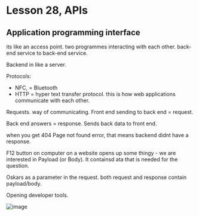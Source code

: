 # Lesson 28, APIs

## Application programming interface
its like an access point. two programmes interacting with each other. back-end service to back-end service.


Backend in like a server. 

Protocols:
- NFC, = Bluetooth
- HTTP = hyper text transfer protocol. this is how web applications communicate with each other. 


Requests. way of communicating. 
Front end sending to back end = request. 

Back end answers = response. Sends back data to front end. 

when you get 404 Page not found error, that means backend didnt have a response. 

F12 button on computer on a website opens up some thingy - we are interested in Payload (or Body). It containsd ata that is needed for the question. 

Oskars as a parameter in the request. both request and response contain payload/body.

Opening developer tools.

![image](https://github.com/elinasasa/wotech/assets/165931766/d3d896d5-2c18-4c59-acb5-f25a2e8b7ce1)

